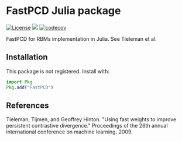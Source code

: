 # FastPCD Julia package

[![License](https://img.shields.io/badge/license-MIT-green.svg)](https://github.com/cossio/FastPCD.jl/blob/master/LICENSE.md)
![](https://github.com/cossio/FastPCD.jl/workflows/CI/badge.svg)
[![codecov](https://codecov.io/gh/cossio/FastPCD.jl/branch/master/graph/badge.svg?token=O5P8LQTVF3)](https://codecov.io/gh/cossio/FastPCD.jl)

FastPCD for RBMs implementation in Julia. See Tieleman et al.

## Installation

This package is not registered. Install with:

```julia
import Pkg
Pkg.add("FastPCD")
```

## References

Tieleman, Tijmen, and Geoffrey Hinton. "Using fast weights to improve persistent contrastive divergence." Proceedings of the 26th annual international conference on machine learning. 2009.